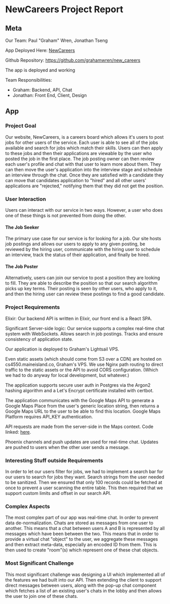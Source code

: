# NewCareers Project Report

## Meta
Our Team: Paul "Graham" Wren, Jonathan Tseng

App Deployed Here:
[NewCareers](https://newcareers.cs4550.maineisland.co)

Github Repository: https://github.com/grahamwren/new_careers

The app is deployed and working

Team Responsibilities:
- Graham: Backend, API, Chat
- Jonathan: Front End, Client, Design

## App

### Project Goal
Our website, NewCareers, is a careers board which allows it's users
to post jobs for other users of the service. Each user is able to see
all of the jobs available and search for jobs which match their
skills. Users can then apply to these jobs and then their
applications are viewable by the user who posted the job in the first
place. The job posting owner can then review each user's profile and
chat with that user to learn more about them. They can then move the
user's application into the interview stage and schedule an interview
through the chat. Once they are satisfied with a candidate they can
move that candidates application to "hired" and all other users'
applications are "rejected," notifying them that they did not get
the position.

### User Interaction
Users can interact with our service in two ways. However, a user
who does one of these things is not prevented from doing the other.

#### The Job Seeker
The primary use case for our service is for looking for a job.
Our site hosts job postings and allows our users to apply to any
given posting, be reviewed by the hiring user, communicate with the
hiring user to schedule an interview, track the status of their
application, and finally be hired.

#### The Job Poster
Alternatively, users can join our service to post a position they are
looking to fill. They are able to describe the position so that our
search algorithm picks up key terms. Their posting is seen by other
users, who apply to it, and then the hiring user can review
these postings to find a good candidate.

### Project Requirements
Elixir: Our backend API is written in Elixir, our front end is a
React SPA.

Significant Server-side logic:
Our service supports a complex real-time chat system with WebSockets.
Allows search in job postings. Tracks and ensure consistency of
application state.

Our application is deployed to Graham's Lightsail VPS.

Even static assets (which should come from S3 over a CDN) are hosted
on cs4550.maineisland.co, Graham's VPS. We use Nginx path routing to
direct traffic to the static assets or the API to avoid CORS
configuration. (Which we had to do anyway for local development,
but whatever.)

The application supports secure user auth in Postgres via the Argon2
hashing algorithm and a Let's Encrypt certificate installed with
certbot.

The application communicates with the Google Maps API to generate a
Google Maps Place from the user's generic location string, then
returns a Google Maps URL to the user to be able to find this
location. Google Maps Platform requires API_KEY authentication.

API requests are made from the server-side in the Maps context.
Code linked: [here](https://bit.ly/2FVZgXL).

Phoenix channels and push updates are used for real-time chat.
Updates are pushed to users when the other user sends a message.

### Interesting Stuff outside Requirements
In order to let our users filter for jobs, we had to implement a search
bar for our users to search for jobs they want. Search strings 
from the user needed to be sanitized. Then we ensured that only 
100 records could be fetched at once to prevent a user scanning 
the entire table. This then required that we support custom limits 
and offset in our search API.

### Complex Aspects
The most complex part of our app was real-time chat. In order to
prevent data de-normalization. Chats are stored as messages from one
user to another. This means that a chat between users A and B is
represented by all messages which have been between the two. This
means that in order to provide a virtual chat "object" to the user,
we aggregate these messages and then extract meta-data, especially an
encoded ID from them. This is then used to create "room"(s) which
represent one of these chat objects.

### Most Significant Challenge
This most significant challenge was designing a UI which implemented
all of the features we had built into our API. Then extending the
client to support direct messages between users, along with the
pop-up chat component which fetches a list of an existing user's
chats in the lobby and then allows the user to join one of these
chats.
